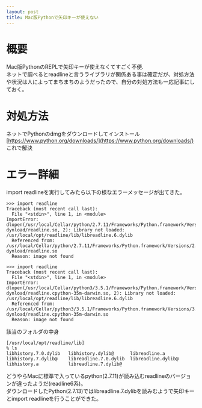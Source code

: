 ```yaml
---
layout: post
title: Mac版Pythonで矢印キーが使えない
---
```


# 概要
Mac版PythonのREPLで矢印キーが使えなくてすごく不便.  
ネットで調べるとreadlineと言うライブラリが関係ある事は確定だが、対処方法や状況は人によってまちまちのようだったので、自分の対処方法も一応記事にしておく。

# 対処方法
ネットでPythonのdmgをダウンロードしてインストール  
[https://www.python.org/downloads/](https://www.python.org/downloads/)  
これで解決

# エラー詳細
import readlineを実行してみたら以下の様なエラーメッセージが出てきた。

```
>>> import readline
Traceback (most recent call last):
  File "<stdin>", line 1, in <module>
ImportError: dlopen(/usr/local/Cellar/python/2.7.11/Frameworks/Python.framework/Versions/2.7/lib/python2.7/lib-dynload/readline.so, 2): Library not loaded: /usr/local/opt/readline/lib/libreadline.6.dylib
  Referenced from: /usr/local/Cellar/python/2.7.11/Frameworks/Python.framework/Versions/2.7/lib/python2.7/lib-dynload/readline.so
  Reason: image not found
```

```
>>> import readline
Traceback (most recent call last):
  File "<stdin>", line 1, in <module>
ImportError: dlopen(/usr/local/Cellar/python3/3.5.1/Frameworks/Python.framework/Versions/3.5/lib/python3.5/lib-dynload/readline.cpython-35m-darwin.so, 2): Library not loaded: /usr/local/opt/readline/lib/libreadline.6.dylib
  Referenced from: /usr/local/Cellar/python3/3.5.1/Frameworks/Python.framework/Versions/3.5/lib/python3.5/lib-dynload/readline.cpython-35m-darwin.so
  Reason: image not found
```

該当のフォルダの中身

```
[/usr/local/opt/readline/lib]
% ls
libhistory.7.0.dylib   libhistory.dylib@      libreadline.a
libhistory.7.dylib@    libreadline.7.0.dylib  libreadline.dylib@
libhistory.a           libreadline.7.dylib@
```

どうやらMacに標準で入っているpython(2.7.11)が読み込むreadlineのバージョンが違ったようだ(readline6系)。  
ダウンロードしたPython(2.7.13)ではlibreadline.7.dylibを読みむようで矢印キーとimport readlineを行うことができた。
